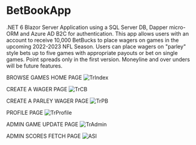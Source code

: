 # BetBookApp
.NET 6 Blazor Server Application using a SQL Server DB, Dapper micro-ORM and Azure AD B2C for authentication. This app allows users with an account to receive 10,000 BetBucks to place wagers on games in the upcoming 2022-2023 NFL Season. Users can place wagers on "parley" style bets up to five games with appropriate payouts or bet on single games. Point spreads only in the first version. Moneyline and over unders will be future features.

BROWSE GAMES HOME PAGE
![TrIndex](https://user-images.githubusercontent.com/95720340/182004414-ccb913bc-491f-4ea1-aa2b-ce6e957be5d2.png)

CREATE A WAGER PAGE
![TrCB](https://user-images.githubusercontent.com/95720340/182004413-ea009e18-f52d-4db7-a604-74c8d7c6f825.png)

CREATE A PARLEY WAGER PAGE
![TrPB](https://user-images.githubusercontent.com/95720340/182004410-628384e3-9c1e-41df-867d-fc6d9d6d1d8c.png)

PROFILE PAGE
![TrProfile](https://user-images.githubusercontent.com/95720340/182004411-76ca956b-2aac-4c4d-9bf4-b0737dca0025.png)

ADMIN GAME UPDATE PAGE
![TrAdmin](https://user-images.githubusercontent.com/95720340/182004415-73c9310c-3df5-4425-883f-18aeb2de7fee.png)

ADMIN SCORES FETCH PAGE
![ASI](https://user-images.githubusercontent.com/95720340/181859561-f9a979de-367f-4395-ac34-3110722e65f9.png)

























